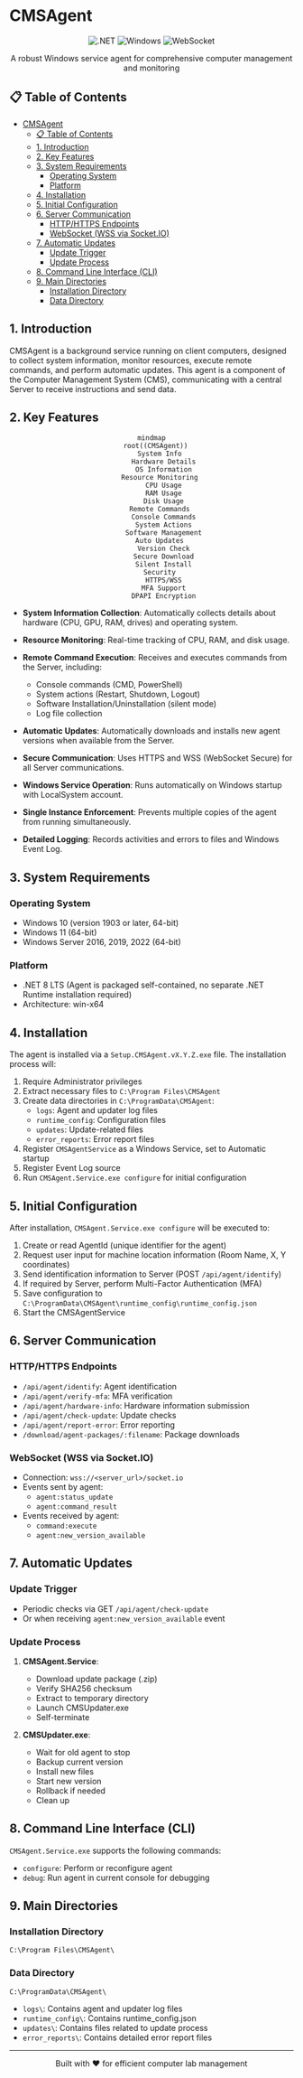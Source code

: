 # CMSAgent

<div align="center">

![.NET](https://img.shields.io/badge/.NET-512BD4?style=for-the-badge&logo=dotnet&logoColor=white)
![Windows](https://img.shields.io/badge/Windows-0078D6?style=for-the-badge&logo=windows&logoColor=white)
![WebSocket](https://img.shields.io/badge/WebSocket-010101?style=for-the-badge&logo=socket.io&logoColor=white)

A robust Windows service agent for comprehensive computer management and monitoring
</div>

## 📋 Table of Contents

- [CMSAgent](#cmsagent)
  - [📋 Table of Contents](#-table-of-contents)
  - [1. Introduction](#1-introduction)
  - [2. Key Features](#2-key-features)
  - [3. System Requirements](#3-system-requirements)
    - [Operating System](#operating-system)
    - [Platform](#platform)
  - [4. Installation](#4-installation)
  - [5. Initial Configuration](#5-initial-configuration)
  - [6. Server Communication](#6-server-communication)
    - [HTTP/HTTPS Endpoints](#httphttps-endpoints)
    - [WebSocket (WSS via Socket.IO)](#websocket-wss-via-socketio)
  - [7. Automatic Updates](#7-automatic-updates)
    - [Update Trigger](#update-trigger)
    - [Update Process](#update-process)
  - [8. Command Line Interface (CLI)](#8-command-line-interface-cli)
  - [9. Main Directories](#9-main-directories)
    - [Installation Directory](#installation-directory)
    - [Data Directory](#data-directory)

## 1. Introduction

CMSAgent is a background service running on client computers, designed to collect system information, monitor resources, execute remote commands, and perform automatic updates. This agent is a component of the Computer Management System (CMS), communicating with a central Server to receive instructions and send data.

## 2. Key Features

<div align="center">

```mermaid
mindmap
  root((CMSAgent))
    System Info
      Hardware Details
      OS Information
    Resource Monitoring
      CPU Usage
      RAM Usage
      Disk Usage
    Remote Commands
      Console Commands
      System Actions
      Software Management
    Auto Updates
      Version Check
      Secure Download
      Silent Install
    Security
      HTTPS/WSS
      MFA Support
      DPAPI Encryption
```

</div>

- **System Information Collection**: Automatically collects details about hardware (CPU, GPU, RAM, drives) and operating system.

- **Resource Monitoring**: Real-time tracking of CPU, RAM, and disk usage.

- **Remote Command Execution**: Receives and executes commands from the Server, including:
  - Console commands (CMD, PowerShell)
  - System actions (Restart, Shutdown, Logout)
  - Software Installation/Uninstallation (silent mode)
  - Log file collection

- **Automatic Updates**: Automatically downloads and installs new agent versions when available from the Server.

- **Secure Communication**: Uses HTTPS and WSS (WebSocket Secure) for all Server communications.

- **Windows Service Operation**: Runs automatically on Windows startup with LocalSystem account.

- **Single Instance Enforcement**: Prevents multiple copies of the agent from running simultaneously.

- **Detailed Logging**: Records activities and errors to files and Windows Event Log.

## 3. System Requirements

### Operating System
- Windows 10 (version 1903 or later, 64-bit)
- Windows 11 (64-bit)
- Windows Server 2016, 2019, 2022 (64-bit)

### Platform
- .NET 8 LTS (Agent is packaged self-contained, no separate .NET Runtime installation required)
- Architecture: win-x64

## 4. Installation

The agent is installed via a `Setup.CMSAgent.vX.Y.Z.exe` file. The installation process will:

1. Require Administrator privileges
2. Extract necessary files to `C:\Program Files\CMSAgent`
3. Create data directories in `C:\ProgramData\CMSAgent`:
   - `logs`: Agent and updater log files
   - `runtime_config`: Configuration files
   - `updates`: Update-related files
   - `error_reports`: Error report files
4. Register `CMSAgentService` as a Windows Service, set to Automatic startup
5. Register Event Log source
6. Run `CMSAgent.Service.exe configure` for initial configuration

## 5. Initial Configuration

After installation, `CMSAgent.Service.exe configure` will be executed to:

1. Create or read AgentId (unique identifier for the agent)
2. Request user input for machine location information (Room Name, X, Y coordinates)
3. Send identification information to Server (POST `/api/agent/identify`)
4. If required by Server, perform Multi-Factor Authentication (MFA)
5. Save configuration to `C:\ProgramData\CMSAgent\runtime_config\runtime_config.json`
6. Start the CMSAgentService

## 6. Server Communication

### HTTP/HTTPS Endpoints
- `/api/agent/identify`: Agent identification
- `/api/agent/verify-mfa`: MFA verification
- `/api/agent/hardware-info`: Hardware information submission
- `/api/agent/check-update`: Update checks
- `/api/agent/report-error`: Error reporting
- `/download/agent-packages/:filename`: Package downloads

### WebSocket (WSS via Socket.IO)
- Connection: `wss://<server_url>/socket.io`
- Events sent by agent:
  - `agent:status_update`
  - `agent:command_result`
- Events received by agent:
  - `command:execute`
  - `agent:new_version_available`

## 7. Automatic Updates

### Update Trigger
- Periodic checks via GET `/api/agent/check-update`
- Or when receiving `agent:new_version_available` event

### Update Process
1. **CMSAgent.Service**:
   - Download update package (.zip)
   - Verify SHA256 checksum
   - Extract to temporary directory
   - Launch CMSUpdater.exe
   - Self-terminate

2. **CMSUpdater.exe**:
   - Wait for old agent to stop
   - Backup current version
   - Install new files
   - Start new version
   - Rollback if needed
   - Clean up

## 8. Command Line Interface (CLI)

`CMSAgent.Service.exe` supports the following commands:

- `configure`: Perform or reconfigure agent
- `debug`: Run agent in current console for debugging

## 9. Main Directories

### Installation Directory
`C:\Program Files\CMSAgent\`

### Data Directory
`C:\ProgramData\CMSAgent\`
- `logs\`: Contains agent and updater log files
- `runtime_config\`: Contains runtime_config.json
- `updates\`: Contains files related to update process
- `error_reports\`: Contains detailed error report files

---

<div align="center">
  <p>Built with ❤️ for efficient computer lab management</p>
</div>